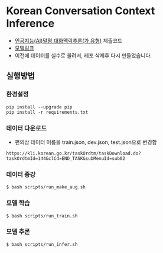 # Korean Conversation Context Inference
- [인공지능(AI)말평 대화맥락추론(가 유형)](https://kli.korean.go.kr/benchmark/taskOrdtm/taskList.do?taskOrdtmId=144&clCd=END_TASK&subMenuId=sub01) 제출코드
- [모델링크](https://huggingface.co/LostCow/POLAR-14B-dialogue-inference)
- 이전에 데이터를 실수로 올려서, 레포 삭제후 다시 만들었습니다.

## 실행방법
### 환경설정
```
pip install --upgrade pip
pip install -r requirements.txt
```
### 데이터 다운로드
- 편의상 데이터 이름을 train.json, dev.json, test.json으로 변경함
```
https://kli.korean.go.kr/taskOrdtm/taskDownload.do?taskOrdtmId=144&clCd=END_TASK&subMenuId=sub02
```

### 데이터 증강
```
$ bash scripts/run_make_aug.sh
```

### 모델 학습
```
$ bash scripts/run_train.sh
```

### 모델 추론
```
$ bash scripts/run_infer.sh
```
